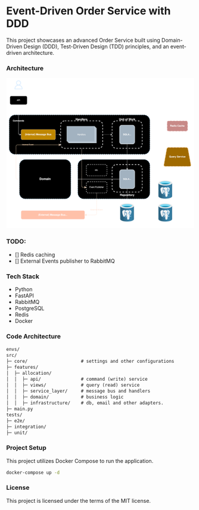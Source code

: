 # Event-Driven Order Service with DDD

This project showcases an advanced Order Service built using Domain-Driven Design (DDD), Test-Driven Design (TDD) principles, and an event-driven architecture. 

### Architecture
![Architecture](./img/architecture.svg)

### TODO:
- [] Redis caching
- [] External Events publisher to RabbitMQ

### Tech Stack
- Python
- FastAPI
- RabbitMQ 
- PostgreSQL
- Redis
- Docker

### Code Architecture
```
envs/
src/
├─ core/                    # settings and other configurations
├─ features/
│  ├─ allocation/
│  │  ├─ api/               # command (write) service
│  │  ├─ views/             # query (read) service
│  │  ├─ service_layer/     # message bus and handlers
│  │  ├─ domain/            # business logic
│  │  ├─ infrastructure/    # db, email and other adapters.
├─ main.py
tests/
├─ e2e/
├─ integration/
├─ unit/
```


### Project Setup
This project utilizes Docker Compose to run the application.

```bash
docker-compose up -d
```

### License
This project is licensed under the terms of the MIT license.

